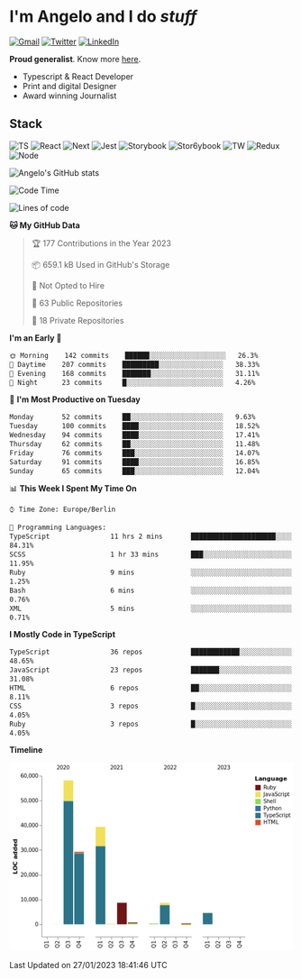 # I'm Angelo and I do _stuff_

[![Gmail](https://img.shields.io/badge/Gmail-D14836?style=for-the-badge&logo=gmail&logoColor=white)](mailto:oiangelodias@gmail.com)
[![Twitter](https://img.shields.io/badge/Twitter-1DA1F2?style=for-the-badge&logo=twitter&logoColor=white)](https://www.twitter.com/oicronofobico)
[![LinkedIn](https://img.shields.io/badge/LinkedIn-0077B5?style=for-the-badge&logo=linkedin&logoColor=white)](https://www.linkedin.com/in/angelod1as/)

**Proud generalist**. Know more [here](http://www.angelodias.com.br/).

- Typescript & React Developer
- Print and digital Designer
- Award winning Journalist

## Stack

![TS](https://img.shields.io/badge/TypeScript-007ACC?style=for-the-badge&logo=typescript&logoColor=white)
![React](https://img.shields.io/badge/React-20232A?style=for-the-badge&logo=react&logoColor=61DAFB)
![Next](https://img.shields.io/badge/next.js-000000?style=for-the-badge&logo=nextdotjs&logoColor=white)
![Jest](https://img.shields.io/badge/Jest-C21325?style=for-the-badge&logo=jest&logoColor=white)
![Storybook](https://img.shields.io/badge/storybook-FF4785?style=for-the-badge&logo=storybook&logoColor=white)
![Stor6ybook](https://img.shields.io/badge/Figma-F24E1E?style=for-the-badge&logo=figma&logoColor=white)
![TW](https://img.shields.io/badge/Tailwind_CSS-38B2AC?style=for-the-badge&logo=tailwind-css&logoColor=white)
![Redux](https://img.shields.io/badge/Redux-593D88?style=for-the-badge&logo=redux&logoColor=white)
![Node](https://img.shields.io/badge/Node.js-339933?style=for-the-badge&logo=nodedotjs&logoColor=white)

![Angelo's GitHub stats](https://github-readme-stats.vercel.app/api?username=angelod1as&show_icons=true&theme=dark)

<!--START_SECTION:waka-->
![Code Time](http://img.shields.io/badge/Code%20Time-2%2C415%20hrs%2036%20mins-blue)

![Lines of code](https://img.shields.io/badge/From%20Hello%20World%20I%27ve%20Written-150%20Thousand%20lines%20of%20code-blue)

**🐱 My GitHub Data** 

> 🏆 177 Contributions in the Year 2023
 > 
> 📦 659.1 kB Used in GitHub's Storage 
 > 
> 🚫 Not Opted to Hire
 > 
> 📜 63 Public Repositories 
 > 
> 🔑 18 Private Repositories  
 > 
**I'm an Early 🐤** 

```text
🌞 Morning    142 commits    ██████░░░░░░░░░░░░░░░░░░░   26.3% 
🌆 Daytime    207 commits    █████████░░░░░░░░░░░░░░░░   38.33% 
🌃 Evening    168 commits    ███████░░░░░░░░░░░░░░░░░░   31.11% 
🌙 Night      23 commits     █░░░░░░░░░░░░░░░░░░░░░░░░   4.26%

```
📅 **I'm Most Productive on Tuesday** 

```text
Monday       52 commits     ██░░░░░░░░░░░░░░░░░░░░░░░   9.63% 
Tuesday      100 commits    ████░░░░░░░░░░░░░░░░░░░░░   18.52% 
Wednesday    94 commits     ████░░░░░░░░░░░░░░░░░░░░░   17.41% 
Thursday     62 commits     ██░░░░░░░░░░░░░░░░░░░░░░░   11.48% 
Friday       76 commits     ███░░░░░░░░░░░░░░░░░░░░░░   14.07% 
Saturday     91 commits     ████░░░░░░░░░░░░░░░░░░░░░   16.85% 
Sunday       65 commits     ███░░░░░░░░░░░░░░░░░░░░░░   12.04%

```


📊 **This Week I Spent My Time On** 

```text
⌚︎ Time Zone: Europe/Berlin

💬 Programming Languages: 
TypeScript               11 hrs 2 mins       █████████████████████░░░░   84.31% 
SCSS                     1 hr 33 mins        ███░░░░░░░░░░░░░░░░░░░░░░   11.95% 
Ruby                     9 mins              ░░░░░░░░░░░░░░░░░░░░░░░░░   1.25% 
Bash                     6 mins              ░░░░░░░░░░░░░░░░░░░░░░░░░   0.76% 
XML                      5 mins              ░░░░░░░░░░░░░░░░░░░░░░░░░   0.71%

```

**I Mostly Code in TypeScript** 

```text
TypeScript               36 repos            ████████████░░░░░░░░░░░░░   48.65% 
JavaScript               23 repos            ███████░░░░░░░░░░░░░░░░░░   31.08% 
HTML                     6 repos             ██░░░░░░░░░░░░░░░░░░░░░░░   8.11% 
CSS                      3 repos             █░░░░░░░░░░░░░░░░░░░░░░░░   4.05% 
Ruby                     3 repos             █░░░░░░░░░░░░░░░░░░░░░░░░   4.05%

```


**Timeline**

![Chart not found](https://raw.githubusercontent.com/angelod1as/angelod1as/main/charts/bar_graph.png) 


 Last Updated on 27/01/2023 18:41:46 UTC
<!--END_SECTION:waka-->
